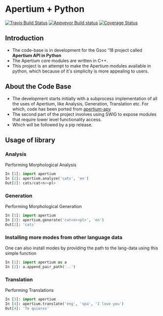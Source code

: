 # Apertium + Python

[![Travis Build Status](https://travis-ci.com/apertium/apertium-python.svg)](https://travis-ci.org/apertium/apertium-python)
[![Appveyor Build status](https://ci.appveyor.com/api/projects/status/sesdinoy4cw2p1tk/branch/master?svg=true)](https://ci.appveyor.com/project/sushain97/apertium-python/branch/master)
[![Coverage Status](https://coveralls.io/repos/github/apertium/apertium-python/badge.svg?branch=master)](https://coveralls.io/github/apertium/apertium-python?branch=master)

## Introduction
- The code-base is in development for the Gsoc '18 project called **Apertium API in Python**
- The Apertium core modules are written in C++.
- This project is an attempt to make the Apertium modules available in python, which because of it's simplicity is more appealing to users.

## About the Code Base
- The development starts initially with a subprocess implementation of all the uses of Apertium, like Analysis, Generation, Translation etc. For which, code has been ported from [apertium-apy](https://github.com/apertium/apertium-apy "apertium-apy codebase")
- The second part of the project involves using SWIG to expose modules that require lower level functionality access.
- Which will be followed by a pip release.

## Usage of library

### Analysis
Performing Morphological Analysis
```python
In [1]: import apertium
In [2]: apertium.analyze('cats', 'en')
Out[2]: cats/cat<n><pl>
```
 
### Generation
Performing Morphological Generation
  ```python 
In [1]: import apertium
In [2]: apertium.generate('cat<n><pl>', 'en')
Out[2]: 'cats'
 ```
 
### Installing more modes from other language data
One can also install modes by providing the path to the lang-data using this simple function
```python
In [1]: import apertium as a
In [2]: a.append_pair_path('..')
```

### Translation
Performing Translations
```python
In [3]: import apertium
In [4]: apertium.translate('eng', 'spa', 'I love you')
Out[4]: 'Te quieres'
```
